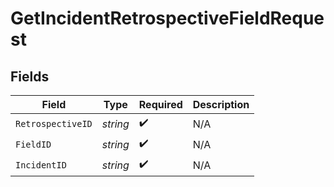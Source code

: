 # GetIncidentRetrospectiveFieldRequest


## Fields

| Field              | Type               | Required           | Description        |
| ------------------ | ------------------ | ------------------ | ------------------ |
| `RetrospectiveID`  | *string*           | :heavy_check_mark: | N/A                |
| `FieldID`          | *string*           | :heavy_check_mark: | N/A                |
| `IncidentID`       | *string*           | :heavy_check_mark: | N/A                |